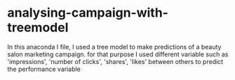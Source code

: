 # analysing-campaign-with-treemodel
In this anaconda I file, I used  a tree model to make predictions of a beauty salon marketing campaign. for that purpose I used different variable such as 'impressions', 'number of clicks', 'shares', 'likes' between others to predict the performance variable
